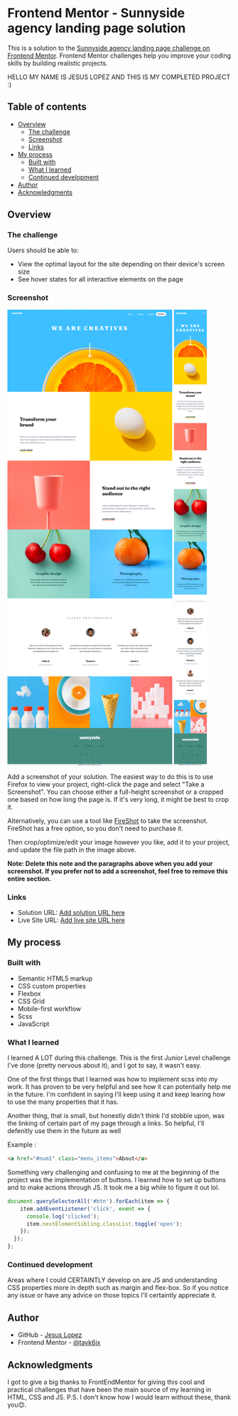 # Frontend Mentor - Sunnyside agency landing page solution

This is a solution to the [Sunnyside agency landing page challenge on Frontend Mentor](https://www.frontendmentor.io/challenges/sunnyside-agency-landing-page-7yVs3B6ef). Frontend Mentor challenges help you improve your coding skills by building realistic projects.

HELLO MY NAME IS JESUS LOPEZ AND THIS IS MY COMPLETED PROJECT :)

## Table of contents

- [Overview](#overview)
  - [The challenge](#the-challenge)
  - [Screenshot](#screenshot)
  - [Links](#links)
- [My process](#my-process)
  - [Built with](#built-with)
  - [What I learned](#what-i-learned)
  - [Continued development](#continued-development)
- [Author](#author)
- [Acknowledgments](#acknowledgments)


## Overview

### The challenge

Users should be able to:

- View the optimal layout for the site depending on their device's screen size
- See hover states for all interactive elements on the page

### Screenshot

![Desktop](/dist/images/Sunnyside-Desktop.jpg)
![Mobile](/dist/images/Sunnyside-Mobile.jpg)

Add a screenshot of your solution. The easiest way to do this is to use Firefox to view your project, right-click the page and select "Take a Screenshot". You can choose either a full-height screenshot or a cropped one based on how long the page is. If it's very long, it might be best to crop it.

Alternatively, you can use a tool like [FireShot](https://getfireshot.com/) to take the screenshot. FireShot has a free option, so you don't need to purchase it.

Then crop/optimize/edit your image however you like, add it to your project, and update the file path in the image above.

**Note: Delete this note and the paragraphs above when you add your screenshot. If you prefer not to add a screenshot, feel free to remove this entire section.**

### Links

- Solution URL: [Add solution URL here](https://your-solution-url.com)
- Live Site URL: [Add live site URL here](https://your-live-site-url.com)

## My process

### Built with

- Semantic HTML5 markup
- CSS custom properties
- Flexbox
- CSS Grid
- Mobile-first workflow
- Scss
- JavaScript

### What I learned

I learned A LOT during this challenge. This is the first Junior Level challenge I've done (pretty nervous about it), and I got to say, it wasn't easy.

One of the first things that I learned was how to implement scss into my work. It has proven to be very helpful and see how it can potentially help me in the future. I'm confident in saying I'll keep using it and keep learing how to use the many properties that it has.

Another thing, that is small, but honestly didn't think I'd stobble upon, was the linking of certain part of my page through a links. So helpful, I'll defenitly use them in the future as well

Example : 
```html
<a href="#num1" class="menu_items">About</a>
```

Something very challenging and confusing to me at the beginning of the project was the implementation of buttons. I learned how to set up buttons and to make actions through JS. It took me a big while to figure it out lol. 

```js
document.querySelectorAll('#btn').forEach(item => {
    item.addEventListener('click', event => {
      console.log('clicked');
      item.nextElementSibling.classList.toggle('open');
    });
  });
};
```

### Continued development

Areas where I could CERTAINTLY develop on are JS and understanding CSS properties more in depth such as margin and flex-box. So if you notice any issue or have any advice on those topics I'll certaintly appreciate it. 

## Author

- GitHub - [Jesus Lopez](https://www.your-site.com)
- Frontend Mentor - [@tayk6ix](https://www.frontendmentor.io/profile/tayk6ix)

## Acknowledgments

I got to give a big thanks to FrontEndMentor for giving this cool and practical challenges that have been the main source of my learning in HTML, CSS and JS. P.S. I don't know how I would learn without these, thank you😊. 